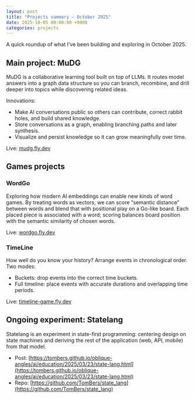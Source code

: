 ```yaml
---
layout: post
title: "Projects summary — October 2025"
date: 2025-10-05 00:00:00 +0000
categories: projects
---
```


A quick roundup of what I’ve been building and exploring in October 2025.

## Main project: MuDG

MuDG is a collaborative learning tool built on top of LLMs. It routes model answers into a graph data structure so you can branch, recombine, and drill deeper into topics while discovering related ideas.

Innovations:
- Make AI conversations public so others can contribute, correct rabbit holes, and build shared knowledge.
- Store conversations as a graph, enabling branching paths and later synthesis.
- Visualize and persist knowledge so it can grow meaningfully over time.

Live: [mudg.fly.dev](https://mudg.fly.dev/)

## Games projects

### WordGo
Exploring how modern AI embeddings can enable new kinds of word games. By treating words as vectors, we can score “semantic distance” between words and blend that with positional play on a Go-like board. Each placed piece is associated with a word; scoring balances board position with the semantic similarity of chosen words.

Live: [wordgo.fly.dev](https://wordgo.fly.dev/)

### TimeLine
How well do you know your history? Arrange events in chronological order. Two modes:
- Buckets: drop events into the correct time buckets.
- Full timeline: place events with accurate durations and overlapping time periods.

Live: [timeline-game.fly.dev](https://timeline-game.fly.dev/)

## Ongoing experiment: Statelang

Statelang is an experiment in state-first programming: centering design on state machines and deriving the rest of the application (web, API, mobile) from that model.

- Post: [https://tombers.github.io/oblique-angles/ai/education/2025/03/23/state-lang.html](https://tombers.github.io/oblique-angles/ai/education/2025/03/23/state-lang.html)
- Repo: [https://github.com/TomBers/state_lang](https://github.com/TomBers/state_lang)
